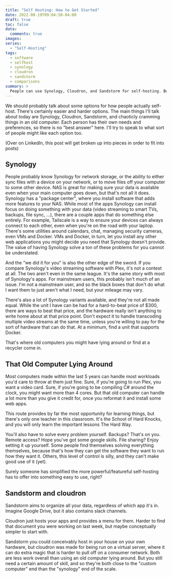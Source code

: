 ```yaml
---
title: "Self Hosting: How to Get Started"
date: 2022-08-19T09:04:58-04:00
draft: true
toc: false
data:
  comments: true
images:
series:
  - "Self-Hosting"
tags:
  - software
  - selfhost
  - synology
  - cloudron
  - sandstorm
  - comparisons
summary: >
  People can use Synology, Cloudron, and Sandstorm for self-hosting. But who likes to use what?
---
```


We should probably talk about some options for how people actually self-host. There's certainly easier and harder
options. The main things I'll talk about today are Synology, Cloudron, Sandstorm, and chaoticly cramming things in an
old computer. Each person has their own needs and preferences, so there is no "best answer" here. I'll try to speak to
what sort of people might like each option too.

(Over on LinkedIn, this post will get broken up into pieces in order to fit into posts)

## Synology

People probably know Synology for network storage, or the ability to either sync files with a device on your
network, or to move files off your computer to some other device. NAS is great for making sure your data is available
even when your main computer goes down, but that's not all it does. Synology has a "package center", where you install
software that adds more features to your NAS. While most of the apps Synology can install focus on doing something with
your data (video streaming to smart TVs, backups, file sync, ...), there are a couple apps that do something else
entirely. For example, Tailscale is a way to ensure your devices can always connect to each other, even when you're on
the road with your laptop. There's some utilities around calendars, chat, managing security cameras, even VMs and
Docker. VMs and Docker, in turn, let you install any other web applications you might decide you need that Synology
doesn't provide. The value of having Synology solve a ton of these problems for you cannot be understated.

And the "we did it for you" is also the other edge of the sword. If you compare Synology's video streaming software with
Plex, it's not a contest at all. The two aren't even in the same league. It's the same story with most of Synology's
apps. For mainstream users, this probably isn't much of an issue. I'm not a mainstream user, and so the black boxes
that don't do what I want them to just aren't what I need, but your mileage may vary.

There's also a lot of Synology variants available, and they're not all made equal. While the unit I
have can be had for a hard-to-beat price of $300, there are ways to beat that price, and the hardware really isn't
anything to write home about at that price point. Don't expect it to handle transcoding multiple video streams at the
same time, unless you're willing to pay for the sort of hardware that can do that. At a minimum, find a unit that
supports Docker.

That's where old computers you might have lying around or find at a recycler come in.

## That Old Computer Lying Around

Most computers made within the last 5 years can handle most workloads you'd care to throw at them just fine. Sure, if
you're going to run Plex, you want a video card. Sure, if you're going to be compiling C# around the clock, you might
want more than 4 cores. But that old computer can handle a lot more than you give it credit for, once you reformat it
and install some web apps.

This route provides by far the most opportunity for learning things, but there's only one teacher in this classroom.
It's the School of Hard Knocks, and you will only learn the important lessons The Hard Way.

You'll also have to solve every problem yourself. Backups? That's on you. Remote access? Hope you've got some
google skills. File sharing? Enjoy setting it up yourself. Some people find themselves solving everything themselves,
because that's how they can get the software they want to run how they want it. Others, this level of control is silly,
and they can't make good use of it (yet).

Surely someone has simplified the more powerful/featureful self-hosting has to offer into something easy to use, right?

## Sandstorm and cloudron

Sandstorm aims to organize all your data, regardless of which app it's in. Imagine Google Drive, but it also contains
slack channels.

Cloudron just hosts your apps and provides a menu for them. Harder to find that document you were working on last week,
but maybe conceptually simpler to start with.

Sandstorm you could conceivably host in your house on your own hardware, but
cloudron was made for being run on a virtual server, where it can do extra magic that is harder to pull off on a consumer
network. Both are less work overall than using an old computer lying around. But you still need a certain amount of skill,
and so they're both close to the "custom computer" end than the "synology" end of the scale.
